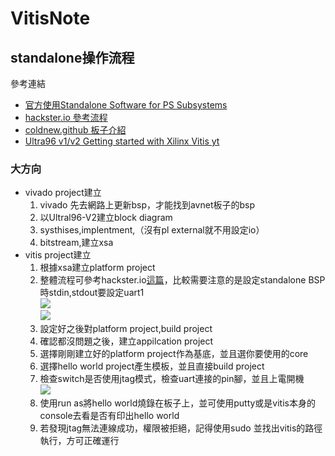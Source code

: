 # VitisNote

## standalone操作流程
參考連結
* [官方使用Standalone Software for PS Subsystems](https://xilinx.github.io/Embedded-Design-Tutorials/docs/2021.2/build/html/docs/Introduction/ZynqMPSoC-EDT/4-build-sw-for-ps-subsystems.html)  
* [hackster.io 參考流程](https://www.hackster.io/BryanF/ultra96-v2-vitis-2020-2-hello-world-from-arm-a53-2d952a)  
* [coldnew.github 板子介紹](https://coldnew.github.io/b969f0df/)  
* [Ultra96 v1/v2 Getting started with Xilinx Vitis  yt ](https://www.youtube.com/watch?v=gv4kXKqoWYc&ab_channel=96Boards)  
### 大方向
* vivado project建立
    1. vivado 先去網路上更新bsp，才能找到avnet板子的bsp
    2. 以Ultral96-V2建立block diagram
    3. systhises,implentment,（沒有pl external就不用設定io）
    4. bitstream,建立xsa
* vitis project建立
    1. 根據xsa建立platform project  
    2. 整體流程可參考hackster.io[這篇](https://www.hackster.io/BryanF/ultra96-v2-vitis-2020-2-hello-world-from-arm-a53-2d952a)，比較需要注意的是設定standalone BSP時stdin,stdout要設定uart1  
 ![](https://hackster.imgix.net/uploads/attachments/1289330/image_7j3L4DO7gN.png)  
 ![](https://hackster.imgix.net/uploads/attachments/1289331/image_J8cfhdWAuY.png)     
    3. 設定好之後對platform project,build project  
    4. 確認都沒問題之後，建立appilcation project  
    5. 選擇剛剛建立好的platform project作為基底，並且選你要使用的core  
    6. 選擇hello world project產生模板，並且直接build project  
    7. 檢查switch是否使用jtag模式，檢查uart連接的pin腳，並且上電開機  
 ![](https://hackster.imgix.net/uploads/attachments/1290275/image_RXwHPazifE.png)  
    8. 使用run as將hello world燒錄在板子上，並可使用putty或是vitis本身的console去看是否有印出hello world  
    9. 若發現jtag無法連線成功，權限被拒絕，記得使用sudo 並找出vitis的路徑執行，方可正確運行  
